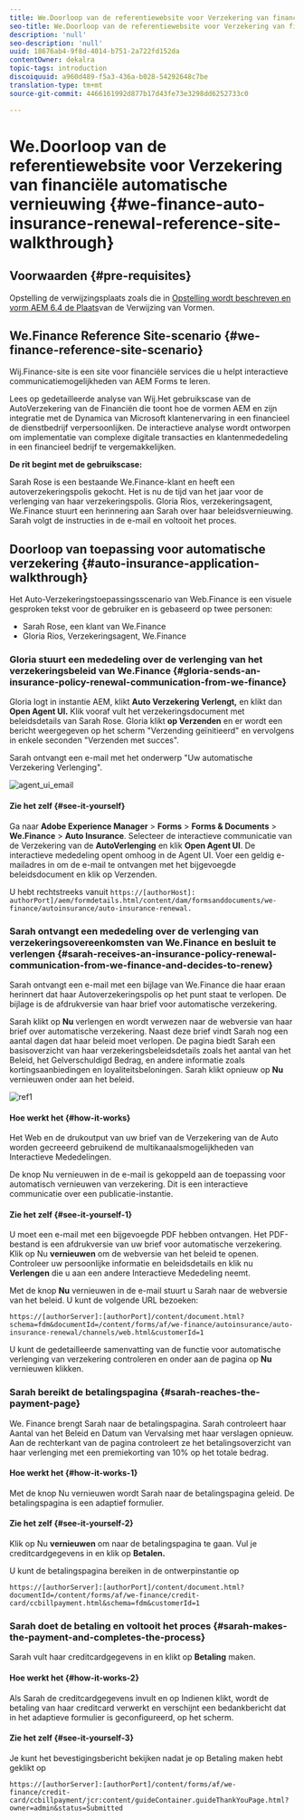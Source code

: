 ```yaml
---
title: We.Doorloop van de referentiewebsite voor Verzekering van financiële automatische vernieuwing
seo-title: We.Doorloop van de referentiewebsite voor Verzekering van financiële automatische vernieuwing
description: 'null'
seo-description: 'null'
uuid: 18676ab4-9f8d-4014-b751-2a722fd152da
contentOwner: dekalra
topic-tags: introduction
discoiquuid: a960d489-f5a3-436a-b028-54292648c7be
translation-type: tm+mt
source-git-commit: 4466161992d877b17d43fe73e3298dd6252733c0

---
```



# We.Doorloop van de referentiewebsite voor Verzekering van financiële automatische vernieuwing {#we-finance-auto-insurance-renewal-reference-site-walkthrough}

## Voorwaarden {#pre-requisites}

Opstelling de verwijzingsplaats zoals die in [Opstelling wordt beschreven en vorm AEM 6.4 de Plaats](/help/forms/using/setup-reference-sites.md)van de Verwijzing van Vormen.

## We.Finance Reference Site-scenario {#we-finance-reference-site-scenario}

Wij.Finance-site is een site voor financiële services die u helpt interactieve communicatiemogelijkheden van AEM Forms te leren.

Lees op gedetailleerde analyse van Wij.Het gebruikscase van de AutoVerzekering van de Financiën die toont hoe de vormen AEM en zijn integratie met de Dynamica van Microsoft klantenervaring in een financieel de dienstbedrijf verpersoonlijken. De interactieve analyse wordt ontworpen om implementatie van complexe digitale transacties en klantenmededeling in een financieel bedrijf te vergemakkelijken.

**De rit begint met de gebruikscase:**

Sarah Rose is een bestaande We.Finance-klant en heeft een autoverzekeringspolis gekocht. Het is nu de tijd van het jaar voor de verlenging van haar verzekeringspolis. Gloria Rios, verzekeringsagent, We.Finance stuurt een herinnering aan Sarah over haar beleidsvernieuwing. Sarah volgt de instructies in de e-mail en voltooit het proces.

## Doorloop van toepassing voor automatische verzekering {#auto-insurance-application-walkthrough}

Het Auto-Verzekeringstoepassingsscenario van Web.Finance is een visuele gesproken tekst voor de gebruiker en is gebaseerd op twee personen:

* Sarah Rose, een klant van We.Finance
* Gloria Rios, Verzekeringsagent, We.Finance

### Gloria stuurt een mededeling over de verlenging van het verzekeringsbeleid van We.Finance {#gloria-sends-an-insurance-policy-renewal-communication-from-we-finance}

Gloria logt in instantie AEM, klikt **Auto Verzekering Verlengt,** en klikt dan **Open Agent UI.** Klik vooraf vult het verzekeringsdocument met beleidsdetails van Sarah Rose. Gloria klikt **op Verzenden** en er wordt een bericht weergegeven op het scherm &quot;Verzending geïnitieerd&quot; en vervolgens in enkele seconden &quot;Verzenden met succes&quot;.

Sarah ontvangt een e-mail met het onderwerp &quot;Uw automatische Verzekering Verlenging&quot;.

![agent_ui_email](assets/agent_ui_email.png)

#### Zie het zelf {#see-it-yourself}

Ga naar **Adobe Experience Manager** > **Forms** > **Forms &amp; Documents** > **We.Finance** > **Auto Insurance**. Selecteer de interactieve communicatie van de Verzekering van de **AutoVerlenging** en klik **Open Agent UI**. De interactieve mededeling opent omhoog in de Agent UI. Voer een geldig e-mailadres in om de e-mail te ontvangen met het bijgevoegde beleidsdocument en klik op Verzenden.

U hebt rechtstreeks vanuit `https://[authorHost]: authorPort]/aem/formdetails.html/content/dam/formsanddocuments/we-finance/autoinsurance/auto-insurance-renewal.`

### Sarah ontvangt een mededeling over de verlenging van verzekeringsovereenkomsten van We.Finance en besluit te verlengen {#sarah-receives-an-insurance-policy-renewal-communication-from-we-finance-and-decides-to-renew}

Sarah ontvangt een e-mail met een bijlage van We.Finance die haar eraan herinnert dat haar Autoverzekeringspolis op het punt staat te verlopen. De bijlage is de afdrukversie van haar brief voor automatische verzekering.

Sarah klikt op **Nu** verlengen en wordt verwezen naar de webversie van haar brief over automatische verzekering. Naast deze brief vindt Sarah nog een aantal dagen dat haar beleid moet verlopen. De pagina biedt Sarah een basisoverzicht van haar verzekeringsbeleidsdetails zoals het aantal van het Beleid, het Gelverschuldigd Bedrag, en andere informatie zoals kortingsaanbiedingen en loyaliteitsbeloningen. Sarah klikt opnieuw op **Nu** vernieuwen onder aan het beleid.

![ref1](assets/ref1.png)

#### Hoe werkt het {#how-it-works}

Het Web en de drukoutput van uw brief van de Verzekering van de Auto worden gecreeerd gebruikend de multikanaalsmogelijkheden van Interactieve Mededelingen.

De knop Nu vernieuwen in de e-mail is gekoppeld aan de toepassing voor automatisch vernieuwen van verzekering. Dit is een interactieve communicatie over een publicatie-instantie.

#### Zie het zelf {#see-it-yourself-1}

U moet een e-mail met een bijgevoegde PDF hebben ontvangen. Het PDF-bestand is een afdrukversie van uw brief voor automatische verzekering. Klik op Nu **vernieuwen** om de webversie van het beleid te openen. Controleer uw persoonlijke informatie en beleidsdetails en klik nu **Verlengen** die u aan een andere Interactieve Mededeling neemt.

Met de knop **Nu** vernieuwen in de e-mail stuurt u Sarah naar de webversie van het beleid. U kunt de volgende URL bezoeken:

`https://[authorServer]:[authorPort]/content/document.html?schema=fdm&documentId=/content/forms/af/we-finance/autoinsurance/auto-insurance-renewal/channels/web.html&customerId=1`

U kunt de gedetailleerde samenvatting van de functie voor automatische verlenging van verzekering controleren en onder aan de pagina op **Nu** vernieuwen klikken.

### Sarah bereikt de betalingspagina {#sarah-reaches-the-payment-page}

We. Finance brengt Sarah naar de betalingspagina. Sarah controleert haar Aantal van het Beleid en Datum van Vervalsing met haar verslagen opnieuw. Aan de rechterkant van de pagina controleert ze het betalingsoverzicht van haar verlenging met een premiekorting van 10% op het totale bedrag.

#### Hoe werkt het {#how-it-works-1}

Met de knop Nu vernieuwen wordt Sarah naar de betalingspagina geleid. De betalingspagina is een adaptief formulier.

#### Zie het zelf {#see-it-yourself-2}

Klik op Nu **vernieuwen** om naar de betalingspagina te gaan. Vul je creditcardgegevens in en klik op **Betalen.**

U kunt de betalingspagina bereiken in de ontwerpinstantie op

`https://[authorServer]:[authorPort]/content/document.html?documentId=/content/forms/af/we-finance/credit-card/ccbillpayment.html&schema=fdm&customerId=1`

### Sarah doet de betaling en voltooit het proces {#sarah-makes-the-payment-and-completes-the-process}

Sarah vult haar creditcardgegevens in en klikt op **Betaling** maken.

#### Hoe werkt het {#how-it-works-2}

Als Sarah de creditcardgegevens invult en op Indienen klikt, wordt de betaling van haar creditcard verwerkt en verschijnt een bedankbericht dat in het adaptieve formulier is geconfigureerd, op het scherm.

#### Zie het zelf {#see-it-yourself-3}

Je kunt het bevestigingsbericht bekijken nadat je op Betaling maken hebt geklikt op

`https://[authorServer]:[authorPort]/content/forms/af/we-finance/credit-card/ccbillpayment/jcr:content/guideContainer.guideThankYouPage.html?owner=admin&status=Submitted`
